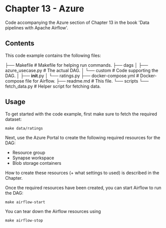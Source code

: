 # Chapter 13 - Azure

Code accompanying the Azure section of Chapter 13 in the book 'Data pipelines with Apache Airflow'.

## Contents

This code example contains the following files:

├── Makefile                     # Makefile for helping run commands.
├── dags
│   ├── azure_usecase.py         # The actual DAG.
│   └── custom                   # Code supporting the DAG.
│       ├── __init__.py
│       └── ratings.py
├── docker-compose.yml           # Docker-compose file for Airflow.
├── readme.md                    # This file.
└── scripts
    └── fetch_data.py            # Helper script for fetching data.

## Usage

To get started with the code example, first make sure to fetch the required dataset:

    make data/ratings

Next, use the Azure Portal to create the following required resources for the DAG:

* Resource group
* Synapse workspace
* Blob storage containers

How to create these resources (+ what settings to used) is described in the Chapter.

Once the required resources have been created, you can start Airflow to run the DAG:

    make airflow-start

You can tear down the Airflow resources using

    make airflow-stop
